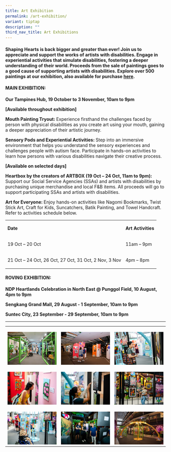 ```yaml
---
title: Art Exhibition
permalink: /art-exhibition/
variant: tiptap
description: ""
third_nav_title: Art Exhibitions
---
```

<h4><strong>Shaping Hearts is back bigger and greater than ever!</strong> Join us to appreciate and support the works of artists with disabilities. Engage in experiential activities that simulate disabilities, fostering a deeper understanding of their world. Proceeds from the sale of paintings goes to a good cause of supporting artists with disabilities.<strong> </strong>Explore over 500 paintings at our exhibition, also available for purchase <a href="https://shop.shapinghearts.sg/" rel="noopener nofollow" target="_blank">here</a>.</h4>
<h4><strong>MAIN EXHIBITION:</strong></h4>
<p><strong>Our Tampines Hub, 19 October to 3 November, 10am to 9pm</strong>
</p>
<p><strong>[Available throughout exhibition]</strong>
</p>
<p><strong>Mouth Painting Tryout: </strong>Experience firsthand the challenges
faced by person with physical disabilities as you create art using your
mouth, gaining a deeper appreciation of their artistic journey.</p>
<p><strong>Sensory Pods and Experiential Activities: </strong>Step into an
immersive environment that helps you understand the sensory experiences
and challenges people with autism face. Participate in hands-on activities
to learn how persons with various disabilities navigate their creative
process.</p>
<p><strong>[Available on selected days]</strong>
</p>
<p><strong>Heartbox by the creators of ARTBOX (19 Oct – 24 Oct, 11am to 9pm): </strong>Support
our Social Service Agencies (SSAs) and artists with disabilities by purchasing
unique merchandise and local F&amp;B items. All proceeds will go to support
participating SSAs and artists with disabilities.</p>
<p><strong>Art for Everyone: </strong>Enjoy hands-on activities like Nagomi
Bookmarks, Twist Stick Art, Craft for Kids, Suncatchers, Batik Painting,
and Towel Handcraft. Refer to activities schedule below.</p>
<table style="minWidth: 50px">
<colgroup>
<col>
<col>
</colgroup>
<tbody>
<tr>
<td rowspan="1" colspan="1">
<p><strong>Date</strong>
</p>
</td>
<td rowspan="1" colspan="1">
<p><strong>Art Activities</strong>
</p>
</td>
</tr>
<tr>
<td rowspan="1" colspan="1">
<p>19 Oct – 20 Oct</p>
</td>
<td rowspan="1" colspan="1">
<p>11am – 9pm</p>
</td>
</tr>
<tr>
<td rowspan="1" colspan="1">
<p>21 Oct – 24 Oct, 26 Oct, 27 Oct, 31 Oct, 2 Nov, 3 Nov</p>
</td>
<td rowspan="1" colspan="1">
<p>4pm – 8pm</p>
</td>
</tr>
</tbody>
</table>
<p></p>
<h4><strong>ROVING EXHIBITION:</strong></h4>
<p><strong>NDP Heartlands Celebration in North East @ Punggol Field, 10 August, 4pm to 9pm</strong>
</p>
<p><strong>Sengkang Grand Mall, 29 August - 1 September, 10am to 9pm</strong>
</p>
<p><strong>Suntec City, 23 September - 29 September, 10am to 9pm</strong>
</p>
<p></p>
<hr>
<p></p>
<table style="minWidth: 75px">
<colgroup>
<col>
<col>
<col>
</colgroup>
<tbody>
<tr>
<th rowspan="1" colspan="1">
<p></p>
<div class="isomer-image-wrapper">
<img style="width: 100%" height="auto" width="100%" alt="" src="/images/AE1.jpg">
</div>
</th>
<th rowspan="1" colspan="1">
<p></p>
<div class="isomer-image-wrapper">
<img style="width: 100%" height="auto" width="100%" alt="" src="/images/AE2.jpg">
</div>
</th>
<th rowspan="1" colspan="1">
<p></p>
<div class="isomer-image-wrapper">
<img style="width: 100%" height="auto" width="100%" alt="" src="/images/AE3.jpg">
</div>
</th>
</tr>
<tr>
<td rowspan="1" colspan="1">
<p></p>
<div class="isomer-image-wrapper">
<img style="width: 100%" height="auto" width="100%" alt="" src="/images/AE4.jpg">
</div>
</td>
<td rowspan="1" colspan="1">
<p></p>
<div class="isomer-image-wrapper">
<img style="width: 100%" height="auto" width="100%" alt="" src="/images/AE5.jpg">
</div>
</td>
<td rowspan="1" colspan="1">
<p></p>
<div class="isomer-image-wrapper">
<img style="width: 100%" height="auto" width="100%" alt="" src="/images/AE6.jpg">
</div>
</td>
</tr>
<tr>
<td rowspan="1" colspan="1">
<p></p>
<div class="isomer-image-wrapper">
<img style="width: 100%" height="auto" width="100%" alt="" src="/images/AE7.jpg">
</div>
</td>
<td rowspan="1" colspan="1">
<p></p>
<div class="isomer-image-wrapper">
<img style="width: 100%" height="auto" width="100%" alt="" src="/images/AE8.jpg">
</div>
</td>
<td rowspan="1" colspan="1">
<p></p>
<div class="isomer-image-wrapper">
<img style="width: 100%" height="auto" width="100%" alt="" src="/images/AE9.jpg">
</div>
</td>
</tr>
</tbody>
</table>
<p></p>